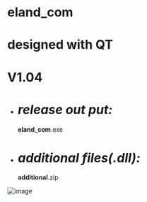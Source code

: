 # eland_com
# designed with QT

# V1.04
- # ***release out put:***
   **eland_com**.exe

- #  ***additional files(.dll):***
  **additional**.zip

![image](https://user-images.githubusercontent.com/28698690/34398695-e224d59c-ebbb-11e7-99b4-7ac735b1e0ee.png)
